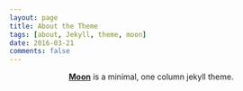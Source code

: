 ```yaml
---
layout: page
title: About the Theme
tags: [about, Jekyll, theme, moon]
date: 2016-03-21
comments: false
---
```

    
<center><a href="http://ewnlm.github.io/shirley"><b>Moon</b></a> is a minimal, one column jekyll theme.</center>
